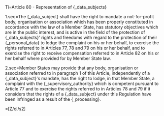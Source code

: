 Ti=Article 80 - Representation of {_data_subjects}

1.sec=The {_data_subject} shall have the right to mandate a not-for-profit body, organisation or association which has been properly constituted in accordance with the law of a Member State, has statutory objectives which are in the public interest, and is active in the field of the protection of {_data_subjects}' rights and freedoms with regard to the protection of their {_personal_data} to lodge the complaint on his or her behalf, to exercise the rights referred to in Articles 77, 78 and 79 on his or her behalf, and to exercise the right to receive compensation referred to in Article 82 on his or her behalf where provided for by Member State law.

2.sec=Member States may provide that any body, organisation or association referred to in paragraph 1 of this Article, independently of a {_data_subject}'s mandate, has the right to lodge, in that Member State, a complaint with the {_supervisory_authority} which is competent pursuant to Article 77 and to exercise the rights referred to in Articles 78 and 79 if it considers that the rights of a {_data_subject} under this Regulation have been infringed as a result of the {_processing}.

=[Z/ol/s2]
